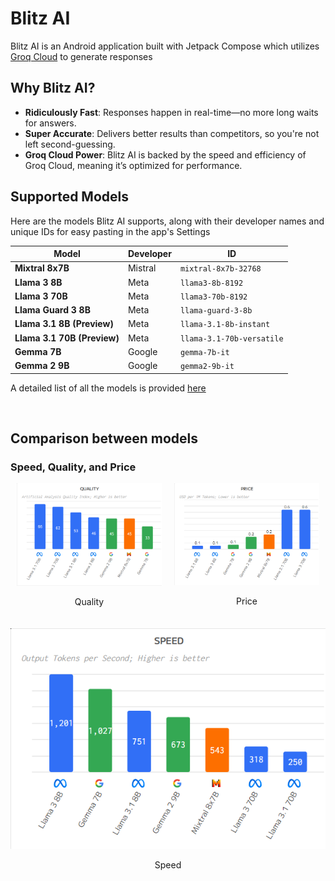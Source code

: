 # Blitz AI

Blitz AI is an Android application built with Jetpack Compose which utilizes [Groq Cloud](https://console.groq.com/docs/quickstart) to generate responses

## Why Blitz AI?

- **Ridiculously Fast**: Responses happen in real-time—no more long waits for answers.
- **Super Accurate**: Delivers better results than competitors, so you're not left second-guessing.
- **Groq Cloud Power**: Blitz AI is backed by the speed and efficiency of Groq Cloud, meaning it’s optimized for performance.

## Supported Models

Here are the models Blitz AI supports, along with their developer names and unique IDs for easy pasting in the app's Settings

| Model               | Developer         | ID                          |
|---------------------|-------------------|-----------------------------|
| **Mixtral 8x7B**    | Mistral           | `mixtral-8x7b-32768`        |
| **Llama 3 8B**      | Meta              | `llama3-8b-8192`            |
| **Llama 3 70B**     | Meta              | `llama3-70b-8192`           |
| **Llama Guard 3 8B**| Meta              | `llama-guard-3-8b`          |
| **Llama 3.1 8B (Preview)** | Meta     | `llama-3.1-8b-instant`      |
| **Llama 3.1 70B (Preview)** | Meta   | `llama-3.1-70b-versatile`   |
| **Gemma 7B**        | Google            | `gemma-7b-it`               |
| **Gemma 2 9B**      | Google            | `gemma2-9b-it`              |

A detailed list of all the models is provided [here](https://console.groq.com/docs/models)

<br/>

## Comparison between models

### Speed, Quality, and Price

<div style="display: flex; flex-wrap: wrap; gap: 20px; justify-content: center;">
  <div style="flex: 1 1 calc(50% - 20px); max-width: calc(50% - 20px); text-align: center;">
    <img src="assets/quality.png" width="100%" alt="Quality Comparison"/>
    <p>Quality</p>
  </div>
  <div style="flex: 1 1 calc(50% - 20px); max-width: calc(50% - 20px); text-align: center;">
    <img src="assets/price.png" width="100%" alt="Price Comparison"/>
    <p>Price</p>
  </div>
  <div style="flex: 1 1 100%; max-width: 100%; text-align: center;">
    <img src="assets/speed.png" width="100%" alt="Speed Comparison"/>
    <p>Speed</p>
  </div>
</div>
